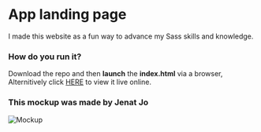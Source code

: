 # App landing page

I made this website as a fun way to advance my Sass skills and knowledge.

### How do you run it?
Download the repo and then <strong>launch</strong> the <strong>index.html</strong> via a browser,<br> 
Alternitively click [HERE](https://therigidninja.github.io/App-landing-page/) to view it live online.

### This mockup was made by Jenat Jo
![Mockup](Img/AppLandingPage.png "Mockup")